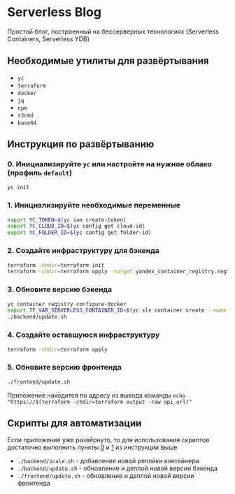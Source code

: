 # Serverless Blog

Простой блог, построенный на бессерверных технологиях (Serverless Containers, Serverless YDB)

## Необходимые утилиты для развёртывания

- `yc`
- `terraform`
- `docker`
- `jq`
- `npm`
- `s3cmd`
- `base64`

## Инструкция по развёртыванию

### 0. Инициализируйте `yc` или настройте на нужное облако (профиль `default`)

```sh
yc init
```

### 1. Инициализируйте необходимые переменные

```sh
export YC_TOKEN=$(yc iam create-token)
export YC_CLOUD_ID=$(yc config get cloud-id)
export YC_FOLDER_ID=$(yc config get folder-id)
```

### 2. Создайте инфраструктуру для бэкенда 

```sh
terraform -chdir=terraform init
terraform -chdir=terraform apply -target yandex_container_registry.registry -target yandex_ydb_database_serverless.ydb -target yandex_iam_service_account.service_account -target yandex_resourcemanager_folder_iam_member.roles -target yandex_iam_service_account.ydb_service_account -target yandex_resourcemanager_folder_iam_member.ydb_role -target yandex_iam_service_account_key.ydb_service_account_key
```

### 3. Обновите версию бэкенда

```sh
yc container registry configure-docker
export TF_VAR_SERVERLESS_CONTAINER_ID=$(yc sls container create --name serverless-blog --format json | jq -r '.id')
./backend/update.sh
```

### 4. Создайте оставшуюся инфраструктуру

```sh
terraform -chdir=terraform apply
```

### 5. Обновите версию фронтенда

```sh
./frontend/update.sh
```

Приложение находится по адресу из вывода команды `echo "https://$(terraform -chdir=terraform output -raw api_url)"`

## Скрипты для автоматизации

Если приложение уже развёрнуто, то для использования скриптов достаточно выполнить пункты [0](#0-инициализируйте-yc-или-настройте-на-нужное-облако) и [1](#1-инициализируйте-необходимые-переменные) из инструкции выше

- `./backend/scale.sh` - добавление новой реплики контейнера
- `./backend/update.sh` - обновление и деплой новой версии бэкенда
- `./frontend/update.sh` - обновление и деплой новой версии фронтенда
